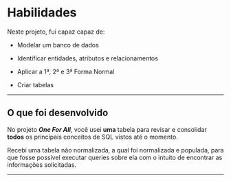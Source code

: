 
# Habilidades
Neste projeto, fui capaz capaz de:

  * Modelar um banco de dados

  * Identificar entidades, atributos e relacionamentos
  
  * Aplicar a 1ª, 2ª e 3ª Forma Normal

  * Criar tabelas

---

## O que foi desenvolvido

No projeto ***One For All***, você usei **uma** tabela para revisar e consolidar **todos** os principais conceitos de SQL vistos até o momento.

Recebi uma tabela não normalizada, a qual foi normalizada e populada, para que fosse possível executar queries sobre ela com o intuito de encontrar as informações solicitadas.


---
